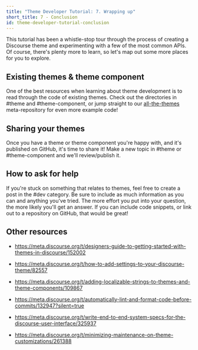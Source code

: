```yaml
---
title: "Theme Developer Tutorial: 7. Wrapping up"
short_title: 7 - Conclusion
id: theme-developer-tutorial-conclusion
---
```


This tutorial has been a whistle-stop tour through the process of creating a Discourse theme and experimenting with a few of the most common APIs. Of course, there's plenty more to learn, so let's map out some more places for you to explore.

## Existing themes & theme component

One of the best resources when learning about theme development is to read through the code of existing themes. Check out the directories in #theme and #theme-component, or jump straight to our [all-the-themes](http://github.com/discourse/all-the-themes) meta-repository for even more example code!

## Sharing your themes

Once you have a theme or theme component you're happy with, and it's published on GitHub, it's time to share it! Make a new topic in #theme or #theme-component and we'll review/publish it.

## How to ask for help

If you're stuck on something that relates to themes, feel free to create a post in the #dev category. Be sure to include as much information as you can and anything you've tried. The more effort you put into your question, the more likely you'll get an answer. If you can include code snippets, or link out to a repository on GitHub, that would be great!

## Other resources

- https://meta.discourse.org/t/designers-guide-to-getting-started-with-themes-in-discourse/152002

- https://meta.discourse.org/t/how-to-add-settings-to-your-discourse-theme/82557

- https://meta.discourse.org/t/adding-localizable-strings-to-themes-and-theme-components/109867

- https://meta.discourse.org/t/automatically-lint-and-format-code-before-commits/132947?silent=true

- https://meta.discourse.org/t/write-end-to-end-system-specs-for-the-discourse-user-interface/325937

- https://meta.discourse.org/t/minimizing-maintenance-on-theme-customizations/261388
